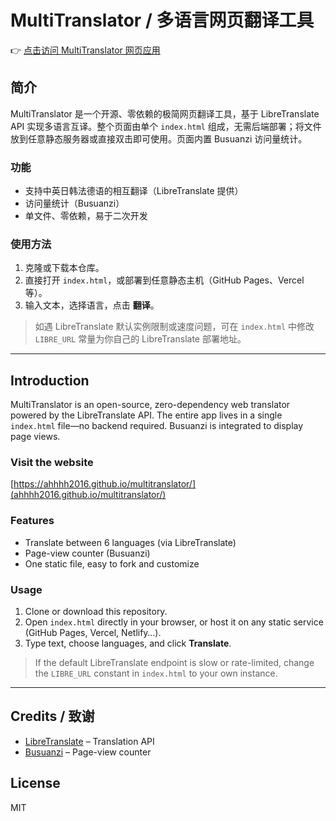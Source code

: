 # MultiTranslator / 多语言网页翻译工具

👉 [点击访问 MultiTranslator 网页应用](https://ahhhh2016.github.io/multitranslator/)

## 简介
MultiTranslator 是一个开源、零依赖的极简网页翻译工具，基于 LibreTranslate API 实现多语言互译。整个页面由单个 `index.html` 组成，无需后端部署；将文件放到任意静态服务器或直接双击即可使用。页面内置 Busuanzi 访问量统计。

### 功能
- 支持中英日韩法德语的相互翻译（LibreTranslate 提供）
- 访问量统计（Busuanzi）
- 单文件、零依赖，易于二次开发

### 使用方法
1. 克隆或下载本仓库。
2. 直接打开 `index.html`，或部署到任意静态主机（GitHub Pages、Vercel 等）。
3. 输入文本，选择语言，点击 **翻译**。

> 如遇 LibreTranslate 默认实例限制或速度问题，可在 `index.html` 中修改 `LIBRE_URL` 常量为你自己的 LibreTranslate 部署地址。

---

## Introduction
MultiTranslator is an open-source, zero-dependency web translator powered by the LibreTranslate API. The entire app lives in a single `index.html` file—no backend required. Busuanzi is integrated to display page views.

### Visit the website
[https://ahhhh2016.github.io/multitranslator/](ahhhh2016.github.io/multitranslator/)

### Features
- Translate between 6 languages (via LibreTranslate)
- Page-view counter (Busuanzi)
- One static file, easy to fork and customize

### Usage
1. Clone or download this repository.
2. Open `index.html` directly in your browser, or host it on any static service (GitHub Pages, Vercel, Netlify…).
3. Type text, choose languages, and click **Translate**.

> If the default LibreTranslate endpoint is slow or rate-limited, change the `LIBRE_URL` constant in `index.html` to your own instance.

---

## Credits / 致谢
- [LibreTranslate](https://libretranslate.com/) – Translation API
- [Busuanzi](https://busuanzi.ibruce.info/) – Page-view counter

## License
MIT 
